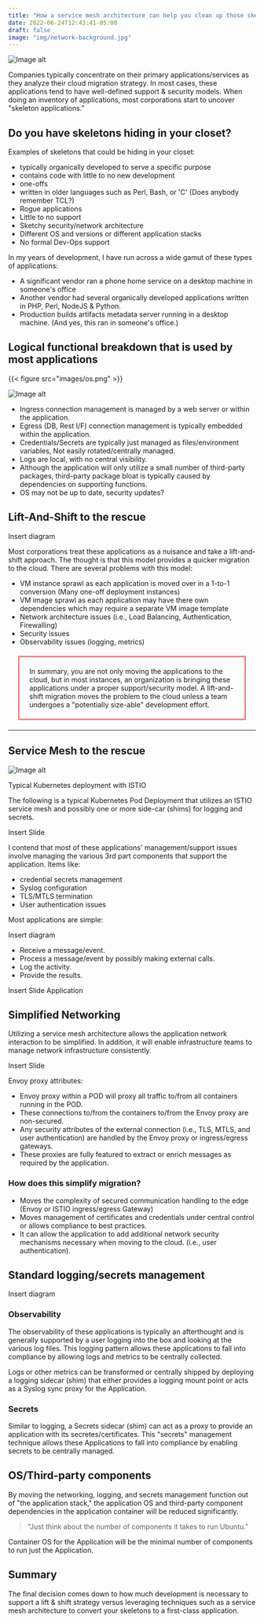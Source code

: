 ```yaml
---
title: "How a service mesh architecture can help you clean up those skeletons in your closet."
date: 2022-06-24T12:43:41-05:00
draft: false 
image: "img/network-background.jpg"
---
```



![Image alt](images/Untitled.drawio.svg)

Companies typically concentrate on their primary applications/services as they analyze their cloud migration strategy. In most cases, these applications tend to have well-defined support & security models. When doing an inventory of applications, most corporations start to uncover "skeleton applications."

## Do you have skeletons hiding in your closet?

Examples of skeletons that could be hiding in your closet:
* typically organically developed to serve a specific purpose
* contains code with little to no new development
* one-offs
* written in older languages such as Perl, Bash, or 'C' (Does anybody remember TCL?)
* Rogue applications
* Little to no support
* Sketchy security/network architecture
* Different OS and versions or different application stacks
* No formal Dev-Ops support

In my years of development, I have run across a wide gamut of these types of applications:
* A significant vendor ran a phone home service on a desktop machine in someone's office
* Another vendor had several organically developed applications written in PHP, Perl, NodeJS & Python.
* Production builds artifacts metadata server running in a desktop machine. (And yes, this ran in someone's office.)

## Logical functional breakdown that is used by most applications

{{< figure src="images/os.png" >}}

![Image alt](images/application-pattern.png)

* Ingress connection management is managed by a web server or within the application.
* Egress (DB, Rest I/F) connection management is typically embedded within the application.
* Credentials/Secrets are typically just managed as files/environment variables, Not easily rotated/centrally managed.
* Logs are local, with no central visibility.
* Although the application will only utilize a small number of third-party packages, third-party package bloat is typically caused by dependencies on supporting functions.
* OS may not be up to date, security updates?

 
## Lift-And-Shift to the rescue

Insert diagram

Most corporations treat these applications as a nuisance and take a lift-and-shift approach. The thought is that this model provides a quicker migration to the cloud. There are several problems with this model:
* VM instance sprawl as each application is moved over in a 1-to-1 conversion (Many one-off deployment instances)
* VM image sprawl as each application may have there own dependencies which may require a separate VM image template
* Network architecture issues (i.e., Load Balancing, Authentication, Firewalling)
* Security issues
* Observability issues (logging, metrics)


<div style="border-style: solid; margin: 20px 20px; border-width: medium; border-color:#F08080;float:center"><p style="margin: 20px 20px";>In summary, you are not only moving the applications to the cloud, but in most instances, an organization is bringing these applications under a proper support/security model. A lift-and-shift migration moves the problem to the cloud unless a team undergoes a "potentially size-able" development effort. </p>
</div>

---




## Service Mesh to the rescue

![Image alt](images/service-mesh-to-rescue.png)


Typical Kubernetes deployment with ISTIO

The following is a typical Kubernetes Pod Deployment that utilizes an ISTIO service mesh and possibly one or more side-car (shims) for logging and secrets.

Insert Slide

I contend that most of these applications' management/support issues involve managing the various 3rd part components that support the application. Items like:
* credential secrets management
* Syslog configuration
* TLS/MTLS termination
* User authentication issues

Most applications are simple:

Insert diagram

* Receive a message/event.
* Process a message/event by possibly making external calls.
* Log the activity.
* Provide the results.


Insert Slide Application

## Simplified Networking

Utilizing a service mesh architecture allows the application network interaction to be simplified. In addition, it will enable infrastructure teams to manage network infrastructure consistently.

Insert Slide

Envoy proxy attributes:
* Envoy proxy within a POD will proxy all traffic to/from all containers running in the POD.
* These connections to/from the containers to/from the Envoy proxy are non-secured. 
* Any security attributes of the external connection (i.e., TLS, MTLS, and user authentication) are handled by the Envoy proxy or ingress/egress gateways.
* These proxies are fully featured to extract or enrich messages as required by the application.

### How does this simplify migration?

* Moves the complexity of secured communication handling to the edge (Envoy or ISTIO ingress/egress Gateway)
* Moves management of certificates and credentials under central control or allows compliance to best practices.
* It can allow the application to add additional network security mechanisms necessary when moving to the cloud. (i.e., user authentication).

## Standard logging/secrets management 

Insert diagram

### Observability

The observability of these applications is typically an afterthought and is generally supported by a user logging into the box and looking at the various log files. This logging pattern allows these applications to fall into compliance by allowing logs and metrics to be centrally collected.

Logs or other metrics can be transformed or centrally shipped by deploying a logging sidecar (shim) that either provides a logging mount point or acts as a Syslog sync proxy for the Application.

### Secrets
Similar to logging, a Secrets sidecar (shim) can act as a proxy to provide an application with its secretes/certificates. This "secrets" management technique allows these Applications to fall into compliance by enabling secrets to be centrally managed. 

## OS/Third-party components

By moving the networking, logging, and secrets management function out of "the application stack," the application OS and third-party component dependencies in the application container will be reduced significantly.

 >"Just think about the number of components it takes to run Ubuntu."

Container OS for the Application will be the minimal number of components to run just the Application.

## Summary

The final decision comes down to how much development is necessary to support a lift & shift strategy versus leveraging techniques such as a service mesh architecture to convert your skeletons to a first-class application.
